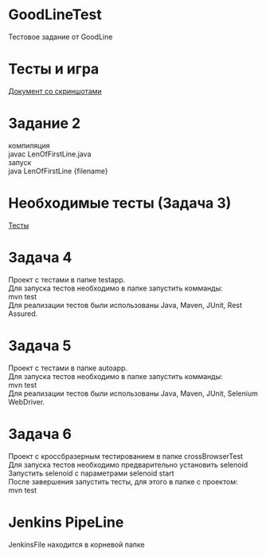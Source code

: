 # GoodLineTest
Тестовое задание от GoodLine

# Тесты и игра
[Документ со скриншотами](https://docs.google.com/document/d/1H5QsX-UveTyg7zohvS-tbVta-DE-nCInqh823f9OkL0/edit?usp=sharing "Документ") 

# Задание 2
компиляция  
javac LenOfFirstLine.java  
запуск  
java LenOfFirstLine {filename}

# Необходимые тесты (Задача 3)
[Тесты](https://vk.com/away.php?utf=1&to=https%3A%2F%2Fdocs.google.com%2Fdocument%2Fd%2F1EOaN3E9vd44aCZcZR1lG88JpQNR-OJv4iAWKD7Q8TJo%2Fedit%3Fusp%3Dsharing "Тесты")

# Задача 4
Проект с тестами в папке testapp.  
Для запуска тестов необходимо в папке запустить комманды:    
mvn test  
Для реализации тестов были использованы Java, Maven, JUnit, Rest Assured.

# Задача 5
Проект с тестами в папке autoapp.  
Для запуска тестов необходимо в папке запустить комманды:   
mvn test  
Для реализации тестов были использованы Java, Maven, JUnit, Selenium WebDriver.

# Задача 6
Проект с кроссбразерным тестированием в папке crossBrowserTest  
Для запуска тестов необходимо предварительно установить selenoid  
Запустить selenoid с параметрами selenoid start  
После завершения запустить тесты, для этого в папке с проектом:  
mvn test  

# Jenkins PipeLine
JenkinsFile находится в корневой папке